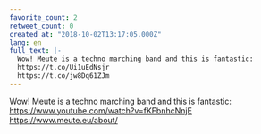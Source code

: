 ```yaml
---
favorite_count: 2
retweet_count: 0
created_at: "2018-10-02T13:17:05.000Z"
lang: en
full_text: |-
  Wow! Meute is a techno marching band and this is fantastic: 
  https://t.co/Ui1uEdNsjr
  https://t.co/jw8Dq61ZJm
---
```


Wow! Meute is a techno marching band and this is fantastic:
<https://www.youtube.com/watch?v=fKFbnhcNnjE> <https://www.meute.eu/about/>
